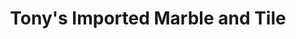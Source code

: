 ---
title: "Tony's Imported Marble and Tile"
url: /stoneham/tonys-imported-marble-and-tile/
shop: Fliesen
---